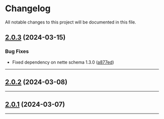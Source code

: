 <!--- BEGIN HEADER -->
# Changelog

All notable changes to this project will be documented in this file.
<!--- END HEADER -->

## [2.0.3](https://github.com/liquiddesign/rest-router/compare/v2.0.2...v2.0.3) (2024-03-15)

### Bug Fixes

* Fixed dependency on nette schema 1.3.0 ([a877ed](https://github.com/liquiddesign/rest-router/commit/a877eddec750d7c940b84d5dc7952d8e01b06e28))


---

## [2.0.2](https://github.com/liquiddesign/rest-router/compare/v2.0.1...v2.0.2) (2024-03-08)


---

## [2.0.1](https://github.com/liquiddesign/rest-router/compare/v2.0.0...v2.0.1) (2024-03-07)


---

